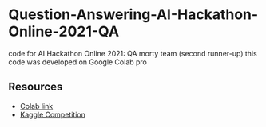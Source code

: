 # Question-Answering-AI-Hackathon-Online-2021-QA
code for AI Hackathon Online 2021: QA morty team (second runner-up)
this code was developed on Google Colab pro
## Resources
- [Colab link](https://colab.research.google.com/drive/11ivMuAOMuXauLG-nlJ4y4wU7jWfDecE9?usp=sharing)
- [Kaggle Competition](https://www.kaggle.com/c/ai-hackathon-online-2021-qa/overview)
